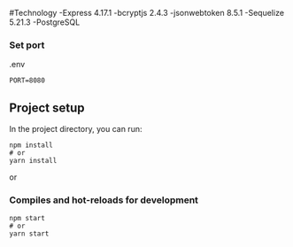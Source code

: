 
#Technology
-Express 4.17.1
-bcryptjs 2.4.3
-jsonwebtoken 8.5.1
-Sequelize 5.21.3
-PostgreSQL

### Set port
.env
```
PORT=8080
```
## Project setup
In the project directory, you can run:
```
npm install
# or
yarn install
```
or
### Compiles and hot-reloads for development
```
npm start
# or
yarn start
```